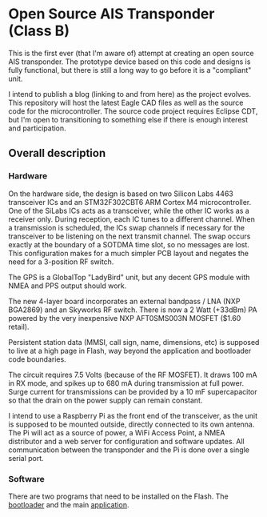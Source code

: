 # Open Source AIS Transponder (Class B)

This is the first ever (that I'm aware of) attempt at creating an open source AIS transponder. The prototype device
based on this code and designs is fully functional, but there is still a long way to go before it is a "compliant" unit.

I intend to publish a blog (linking to and from here) as the project evolves. This repository will host the latest Eagle CAD files as well as
the source code for the microcontroller. The source code project requires Eclipse CDT, but I'm open to transitioning to something
else if there is enough interest and participation.


## Overall description

### Hardware

On the hardware side, the design is based on two Silicon Labs 4463 transceiver ICs and an STM32F302CBT6 ARM Cortex M4 microcontroller.
One of the SiLabs ICs acts as a transceiver, while the other IC works as a receiver only. During reception, each IC tunes to a different
channel. When a transmission is scheduled, the ICs swap channels if necessary for the transceiver to be listening on the next transmit channel.
The swap occurs exactly at the boundary of a SOTDMA time slot, so no messages are lost.
This configuration makes for a much simpler PCB layout and negates the need for a 3-position RF switch.

The GPS is a GlobalTop "LadyBird" unit, but any decent GPS module with NMEA and PPS output should work.

The new 4-layer board incorporates an external bandpass / LNA (NXP BGA2869) and an Skyworks RF switch. There is now a 2 Watt (+33dBm) PA powered
by the very inexpensive NXP AFT0SMS003N MOSFET ($1.60 retail).

Persistent station data (MMSI, call sign, name, dimensions, etc) is supposed to live at a high page in Flash, way beyond the application and bootloader code boundaries.

The circuit requires 7.5 Volts (because of the RF MOSFET).  It draws 100 mA in RX mode, and spikes up to 680 mA during transmission at full power.
Surge current for transmissions can be provided by a 10 mF supercapacitor so that the drain on the power supply can remain constant.

I intend to use a Raspberry Pi as the front end of the transceiver, as the unit is supposed to be mounted outside, directly connected to its own antenna.
The Pi will act as a source of power, a WiFi Access Point, a NMEA distributor and a web server for configuration and software updates. All communication between the transponder
and the Pi is done over a single serial port.


### Software

There are two programs that need to be installed on the Flash. The [bootloader](bootloader/) and the main [application](application/). 






